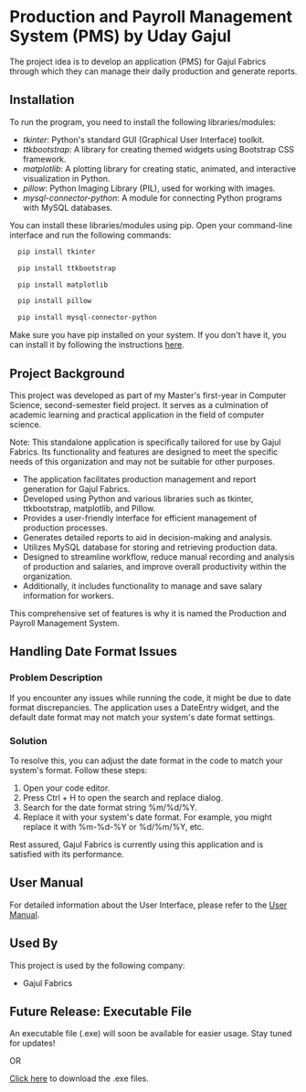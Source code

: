 # Production and Payroll Management System (PMS) by Uday Gajul

The project idea is to develop an application (PMS) for Gajul Fabrics through which they can manage their daily production and generate reports.
## Installation

To run the program, you need to install the following libraries/modules:

- *tkinter*: Python's standard GUI (Graphical User Interface) toolkit.
- *ttkbootstrap*: A library for creating themed widgets using Bootstrap CSS framework.
- *matplotlib*: A plotting library for creating static, animated, and interactive visualization in Python.
- *pillow*: Python Imaging Library (PIL), used for working with images.
- *mysql-connector-python*: A module for connecting Python programs with MySQL databases.

You can install these libraries/modules using pip. Open your command-line interface and run the following commands:

```bash
  pip install tkinter

  pip install ttkbootstrap

  pip install matplotlib

  pip install pillow

  pip install mysql-connector-python
```

Make sure you have pip installed on your system. If you don't have it, you can install it by following the instructions [here](https://pip.pypa.io/en/stable/installation/).
## Project Background

This project was developed as part of my Master's first-year in Computer Science, second-semester field project. It serves as a culmination of academic learning and practical application in the field of computer science.

Note: This standalone application is specifically tailored for use by Gajul Fabrics. Its functionality and features are designed to meet the specific needs of this organization and may not be suitable for other purposes.

- The application facilitates production management and report generation for Gajul Fabrics.
- Developed using Python and various libraries such as tkinter, ttkbootstrap, matplotlib, and Pillow.
- Provides a user-friendly interface for efficient management of production processes.
- Generates detailed reports to aid in decision-making and analysis.
- Utilizes MySQL database for storing and retrieving production data.
- Designed to streamline workflow, reduce manual recording and analysis of production and salaries, and improve overall productivity within the organization.
- Additionally, it includes functionality to manage and save salary information for workers.

This comprehensive set of features is why it is named the Production and Payroll Management System.
## Handling Date Format Issues

### Problem Description
If you encounter any issues while running the code, it might be due to date format discrepancies. The application uses a DateEntry widget, and the default date format may not match your system's date format settings.

### Solution
To resolve this, you can adjust the date format in the code to match your system's format. Follow these steps:

1. Open your code editor.
2. Press Ctrl + H to open the search and replace dialog.
3. Search for the date format string %m/%d/%Y.
4. Replace it with your system's date format. For example, you might replace it with %m-%d-%Y or %d/%m/%Y, etc.

Rest assured, Gajul Fabrics is currently using this application and is satisfied with its performance.
## User Manual

For detailed information about the User Interface, please refer to the [User Manual](https://1drv.ms/w/s!Av_a63FJVVCMhnnMJoeTqFzmKA3y?e=oY9SB2).

## Used By

This project is used by the following company:

- Gajul Fabrics

## Future Release: Executable File

An executable file (.exe) will soon be available for easier usage. Stay tuned for updates!

OR

[Click here](https://1drv.ms/f/s!Av_a63FJVVCMhi3EUUAQiGdyi5fN?e=msDfFI) to download the .exe files.
